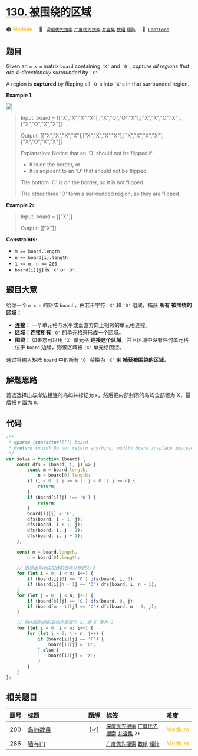 # [130. 被围绕的区域](https://leetcode.com/problems/surrounded-regions)

🟠 <font color=#ffb800>Medium</font>&emsp; 🔖&ensp; [`深度优先搜索`](/leetcode/outline/tag/depth-first-search.md) [`广度优先搜索`](/leetcode/outline/tag/breadth-first-search.md) [`并查集`](/leetcode/outline/tag/union-find.md) [`数组`](/leetcode/outline/tag/array.md) [`矩阵`](/leetcode/outline/tag/matrix.md)&emsp; 🔗&ensp;[`LeetCode`](https://leetcode.com/problems/surrounded-regions)

## 题目

Given an `m x n` matrix `board` containing `'X'` and `'O'`, _capture all
regions that are 4-directionally surrounded by_ `'X'`.

A region is **captured** by flipping all `'O'`s into `'X'`s in that surrounded
region.

**Example 1:**

![](https://assets.leetcode.com/uploads/2021/02/19/xogrid.jpg)

> Input: board = [["X","X","X","X"],["X","O","O","X"],["X","X","O","X"],["X","O","X","X"]]
>
> Output: [["X","X","X","X"],["X","X","X","X"],["X","X","X","X"],["X","O","X","X"]]
>
> Explanation: Notice that an 'O' should not be flipped if:
>
> - It is on the border, or
> - It is adjacent to an 'O' that should not be flipped.
>
> The bottom 'O' is on the border, so it is not flipped.
>
> The other three 'O' form a surrounded region, so they are flipped.

**Example 2:**

> Input: board = [["X"]]
>
> Output: [["X"]]

**Constraints:**

- `m == board.length`
- `n == board[i].length`
- `1 <= m, n <= 200`
- `board[i][j]` is `'X'` or `'O'`.

## 题目大意

给你一个 `m x n` 的矩阵 `board` ，由若干字符 `'X'` 和 `'O'` 组成，捕获 **所有** **被围绕的区域：**

- **连接：** 一个单元格与水平或垂直方向上相邻的单元格连接。
- **区域：连接所有** `'O'` 的单元格来形成一个区域。
- **围绕：** 如果您可以用 `'X'` 单元格 **连接这个区域**，并且区域中没有任何单元格位于 `board` 边缘，则该区域被 `'X'` 单元格围绕。

通过将输入矩阵 `board` 中的所有 `'O'` 替换为 `'X'` 来 **捕获被围绕的区域。**

## 解题思路

首选选择出与岸边相连的岛屿并标记为 `F`，然后把内部封闭的岛屿全部置为 X，最后把 `F` 置为 `O`。

## 代码

```javascript
/**
 * @param {character[][]} board
 * @return {void} Do not return anything, modify board in-place instead.
 */
var solve = function (board) {
	const dfs = (board, i, j) => {
		const m = board.length,
			n = board[0].length;
		if (i < 0 || i >= m || j < 0 || j >= n) {
			return;
		}
		if (board[i][j] !== 'O') {
			return;
		}
		board[i][j] = 'F';
		dfs(board, i - 1, j);
		dfs(board, i + 1, j);
		dfs(board, i, j - 1);
		dfs(board, i, j + 1);
	};

	const m = board.length,
		n = board[0].length;

	// 选择出与岸边相连的岛屿并标记为 F
	for (let i = 0; i < m; i++) {
		if (board[i][0] == 'O') dfs(board, i, 0);
		if (board[i][n - 1] == 'O') dfs(board, i, n - 1);
	}
	for (let j = 0; j < n; j++) {
		if (board[0][j] == 'O') dfs(board, 0, j);
		if (board[m - 1][j] == 'O') dfs(board, m - 1, j);
	}

	// 把内部封闭的岛屿全部置为 X，把 F 置为 O
	for (let i = 0; i < m; i++) {
		for (let j = 0; j < n; j++) {
			if (board[i][j] == 'F') {
				board[i][j] = 'O';
			} else {
				board[i][j] = 'X';
			}
		}
	}
};
```

## 相关题目

<!-- prettier-ignore -->
| 题号 | 标题 | 题解 | 标签 | 难度 |
| :------: | :------ | :------: | :------ | :------ |
| 200 | [岛屿数量](https://leetcode.com/problems/number-of-islands) | [[✓]](https://2xiao.github.io/leetcode-js/leetcode/problem/0200) |  [`深度优先搜索`](/leetcode/outline/tag/depth-first-search.md) [`广度优先搜索`](/leetcode/outline/tag/breadth-first-search.md) [`并查集`](/leetcode/outline/tag/union-find.md) `2+` | <font color=#ffb800>Medium</font> |
| 286 | [墙与门](https://leetcode.com/problems/walls-and-gates) |  |  [`广度优先搜索`](/leetcode/outline/tag/breadth-first-search.md) [`数组`](/leetcode/outline/tag/array.md) [`矩阵`](/leetcode/outline/tag/matrix.md) | <font color=#ffb800>Medium</font> |

<style>
.blue {
    background-color: #096dd9;
    padding: 0.25rem 0.5rem;
    margin: 0;
    font-size: 0.85em;
    border-radius: 3px;
    color: white;
    font-weight: 500;
}
table th:first-of-type { width: 10%; }
table th:nth-of-type(2) { width: 35%; }
table th:nth-of-type(3) { width: 10%; }
table th:nth-of-type(4) { width: 35%; }
table th:nth-of-type(5) { width: 10%; }
</style>
